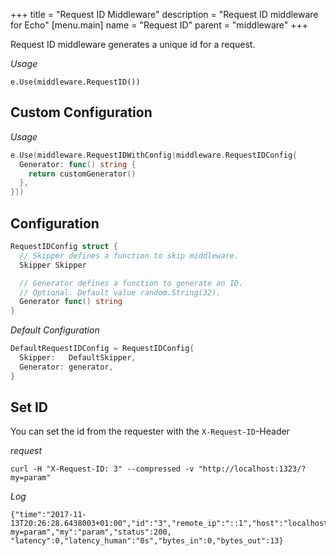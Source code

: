 +++
title = "Request ID Middleware"
description = "Request ID middleware for Echo"
[menu.main]
  name = "Request ID"
  parent = "middleware"
+++

Request ID middleware generates a unique id for a request.

*Usage*

`e.Use(middleware.RequestID())`

## Custom Configuration

*Usage*

```go
e.Use(middleware.RequestIDWithConfig(middleware.RequestIDConfig{
  Generator: func() string {
    return customGenerator()
  },
}))
```

## Configuration

```go
RequestIDConfig struct {
  // Skipper defines a function to skip middleware.
  Skipper Skipper

  // Generator defines a function to generate an ID.
  // Optional. Default value random.String(32).
  Generator func() string
}
```

*Default Configuration*

```go
DefaultRequestIDConfig = RequestIDConfig{
  Skipper:   DefaultSkipper,
  Generator: generator,
}
```

## Set ID

You can set the id from the requester with the `X-Request-ID`-Header

*request*
```
curl -H "X-Request-ID: 3" --compressed -v "http://localhost:1323/?my=param"
```

*Log*
```
{"time":"2017-11-13T20:26:28.6438003+01:00","id":"3","remote_ip":"::1","host":"localhost:1323","method":"GET","uri":"/?my=param","my":"param","status":200, "latency":0,"latency_human":"0s","bytes_in":0,"bytes_out":13}
```

